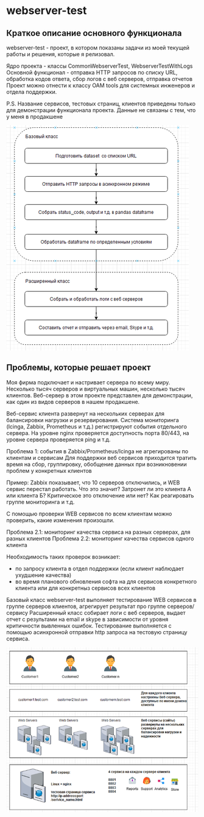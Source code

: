 #  webserver-test

## Краткое описание основного функционала

webserver-test - проект, в котором показаны задачи из моей текущей работы и решения, которые я релизовал.

Ядро проекта - классы CommonWebserverTest, WebserverTestWithLogs
Основной функционал - отправка HTTP запросов по списку URL, обработка кодов ответа, сбор логов с веб серверов, отправка отчетов
Проект можно отнести к классу OAM tools для системных инженеров и отдела поддержки.

P.S. Название сервисов, тестовых страниц, клиентов приведены только для демонстрации функционала проекта.
Данные не связаны с тем, что у меня в продакшене

![](images/short_description.png)

## Проблемы, которые решает проект

Моя фирма подключает и настривает сервера по всему миру.
Несколько тысяч серверов и виртуальных машин, несколько тысяч клиентов.
Веб-сервер в этом проекте представлен для демонстрации, как один из видов серверов в нашем продакшене.

Веб-сервис клиента развернут на нескольких серверах для балансировки нагрузки и резервирования.
Система мониторинга (Icinga, Zabbix, Prometheus и т.д.) регистрируют события отдельного сервера.
На уровне nginx проверяется доступность порта 80/443, на уровне сервера проверяется ping и т.д.

Проблема 1: события в Zabbix/Prometheus/Icinga не агрегированы по клиентам и сервисам
Для поддержки веб сервисов приходится тратить время на сбор, группировку, обобщение данных при возникновении проблем у конкретных клиентов

Пример: Zabbix показывает, что 10 серверов отключились, и WEB сервис перестал работать.
Что это значит? Затронет ли это клиента А или клиента Б? Критическое это отключение или нет?
Как реагировать группе мониторинга и т.д.

С помощью проверки WEB сервисов по всем клиентам можно проверить, какие изменения произошли.


Проблема 2.1: мониторинг качества сервиса на разных серверах, для разных клиентов
Проблема 2.2: мониторинг качества сервисов одного клиента

Необходимость таких проверок возникает:
- по запросу клиента в отдел поддержки (если клиент наблюдает ухудшение качества)
- во время планового обновления софта на для сервисов конкретного клиента или для конкретныз сервисов всех клиентов

Базовый класс webserver-test выполняет тестирование WEB сервисов в группе серверов клиентов, агрегирует результат про группе серверов/сервису
Расширенный класс собирает логи с веб серверов, выдает отчет с результами на email и skype в зависимости от уровня критичности вывленных ошибок.
Тестирование выполняется с помощью асинхронной отправки http запроса на тестовую страницу сервиса.


![](images/detailed_model.png)